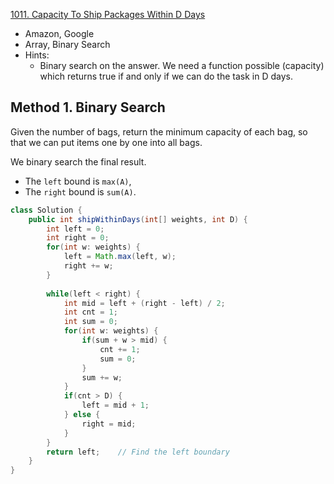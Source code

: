 [1011. Capacity To Ship Packages Within D Days](https://leetcode.com/problems/capacity-to-ship-packages-within-d-days/)

* Amazon, Google
* Array, Binary Search
* Hints:
    * Binary search on the answer. We need a function possible (capacity) which returns true if and only if we can do the task in D days.
 

## Method 1. Binary Search
Given the number of bags,
return the minimum capacity of each bag,
so that we can put items one by one into all bags.

We binary search the final result.
* The `left` bound is `max(A)`,
* The `right` bound is `sum(A)`.

```java 
class Solution {
    public int shipWithinDays(int[] weights, int D) {
        int left = 0;
        int right = 0;
        for(int w: weights) {
            left = Math.max(left, w);
            right += w;
        }
        
        while(left < right) {
            int mid = left + (right - left) / 2;
            int cnt = 1;
            int sum = 0;
            for(int w: weights) {
                if(sum + w > mid) {
                    cnt += 1;
                    sum = 0;
                }
                sum += w;
            }
            if(cnt > D) {
                left = mid + 1;
            } else {
                right = mid;
            }
        }
        return left;    // Find the left boundary
    }
}
```


